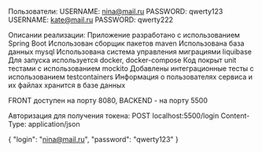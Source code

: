 Пользователи:
USERNAME: nina@mail.ru PASSWORD: qwerty123
USERNAME: kate@mail.ru PASSWORD: qwerty222

Описании реализации:
Приложение разработано с использованием Spring Boot
Использован сборщик пакетов maven
Использована база данных mysql
Использована система управления миграциями liquibase
Для запуска используется docker, docker-compose
Код покрыт unit тестами с использованием mockito
Добавлены интеграционные тесты с использованием testcontainers
Информация о пользователях сервиса и их файлах хранится в базе данных


FRONT доступен на порту 8080, BACKEND - на порту 5500

Авторизация для получения токена:
POST localhost:5500/login
Content-Type: application/json

{
"login": "nina@mail.ru",
"password": "qwerty123"
}

